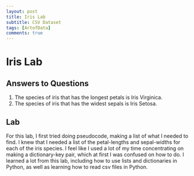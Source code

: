 ```yaml
---
layout: post
title: Iris Lab
subtitle: CSV Dataset
tags: [ArtofData]
comments: true
---
```


# Iris Lab 

## Answers to Questions

1. The species of iris that has the longest petals is Iris Virginica.
2. The species of iris that has the widest sepals is Iris Setosa.


## Lab
    
For this lab, I first tried doing pseudocode, making a list of what I needed to find. I knew that I needed a list of the petal-lengths and sepal-widths for each of the iris species. I feel like I used a lot of my time concentrating on making a dictionary-key pair, which at first I was confused on how to do. I learned a lot from this lab, including how to use lists and dictionaries in Python, as well as learning how to read csv files in Python.
